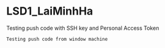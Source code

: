 # LSD1_LaiMinhHa
Testing push code with SSH key and Personal Access Token
```
Testing push code from window machine
```